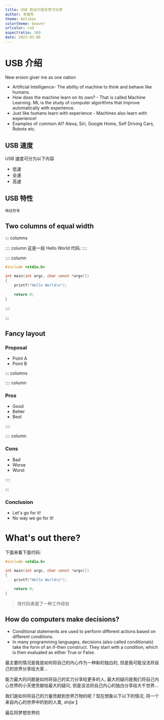 ```yaml
---
title: USB 协议介绍与学习分享
author: 韦俊东
theme: Antibes
colortheme: beaver
urlcolor: red
aspectratio: 169
date: 2023-03-06
---
```


# USB 介绍

New ersion giver me as one nation

- Artificial Intelligence- The ability of machine to think and behave like humans.
- How does the machine learn on its own? - That is called Machine Learning. ML is the study of computer algorithms that improve automatically with experience.
- Just like humans learn with experience - Machines also learn with experience!
- Examples of common AI? Alexa, Siri, Google Home, Self Driving Cars, Robots etc.

## USB 速度

USB 速度可分为以下内容

* 低速
* 全速
* 高速

## USB 特性

```
特征符号
```

## Two columns of equal width

::: columns

:::: column
这是一段 Hello World 代码:
::::

:::: column
```c
#include <stdio.h>

int main(int argc, char const *argv[])
{
    printf("Hello World\n");
    
    return 0;
}
```
::::

:::

## Fancy layout

### Proposal

- Point A
- Point B

::: columns

:::: column

### Pros

- Good
- Better
- Best

::::

:::: column

### Cons

- Bad
- Worse
- Worst

::::

:::

### Conclusion

- Let's go for it!
- No way we go for it!


# What's out there?

下面来看下面代码:

```c
#include <stdio.h>

int main(int argc, char const *argv[])
{
    printf("Hello World\n");
    
    return 0;
}
```

> 改代码表面了一种工作经验

## How do computers make decisions?

- Conditional statements are used to perform different actions based on different conditions.
- In many programming languages, decisions (also called conditionals) take the form of an if-then construct. They start with a condition, which is then evaluated as either True or False.

最主要的情况是我是如何将自己的内心作为一种新的独白的, 但是我可能没法将自己的世界分享给大家...

能力最大的问题是如何将自己的实力分享给更多的人, 最大的疑问是我们将自己内心世界的小天使贡献给最大的疑问, 但是没法将自己内心的独白分享给大千世界...

我们是如何将自己的力量贡献到世界万物的呢？现在想象以下以下的情况, 将一个来自内心的世界中的到的人类, shijie 】

最后将梦想世界的

